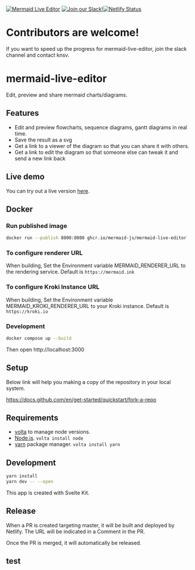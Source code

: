 [![Mermaid Live Editor](https://img.shields.io/endpoint?url=https://dashboard.cypress.io/badge/detailed/2ckppp/master&style=flat&logo=cypress)](https://dashboard.cypress.io/projects/2ckppp/runs) [![Join our Slack!](https://img.shields.io/static/v1?message=join%20chat&color=9cf&logo=slack&label=slack)](https://join.slack.com/t/mermaid-talk/shared_invite/enQtNzc4NDIyNzk4OTAyLWVhYjQxOTI2OTg4YmE1ZmJkY2Y4MTU3ODliYmIwOTY3NDJlYjA0YjIyZTdkMDMyZTUwOGI0NjEzYmEwODcwOTE)[![Netlify Status](https://api.netlify.com/api/v1/badges/27fa023d-7c73-4a3f-9791-b3b657a47100/deploy-status)](https://app.netlify.com/sites/mermaidjs/deploys)

# Contributors are welcome!

If you want to speed up the progress for mermaid-live-editor, join the slack channel and contact knsv.

# mermaid-live-editor

Edit, preview and share mermaid charts/diagrams.

## Features

- Edit and preview flowcharts, sequence diagrams, gantt diagrams in real time.
- Save the result as a svg
- Get a link to a viewer of the diagram so that you can share it with others.
- Get a link to edit the diagram so that someone else can tweak it and send a new link back

## Live demo

You can try out a live version [here](https://mermaid.live/).

## Docker

### Run published image

```bash
docker run --publish 8000:8080 ghcr.io/mermaid-js/mermaid-live-editor
```

### To configure renderer URL

When building, Set the Environment variable MERMAID_RENDERER_URL to the rendering service.
Default is `https://mermaid.ink`

### To configure Kroki Instance URL

When building, Set the Environment variable MERMAID_KROKI_RENDERER_URL to your Kroki instance.
Default is `https://kroki.io`

### Development

```bash
docker compose up --build
```

Then open http://localhost:3000

## Setup

Below link will help you making a copy of the repository in your local system.

https://docs.github.com/en/get-started/quickstart/fork-a-repo

## Requirements

- [volta](https://volta.sh/) to manage node versions.
- [Node.js](https://nodejs.org/en/). `volta install node`
- [yarn](https://yarnpkg.com/) package manager. `volta install yarn`

## Development

```sh
yarn install
yarn dev -- --open
```

This app is created with Svelte Kit.

## Release

When a PR is created targeting master, it will be built and deployed by Netlify.
The URL will be indicated in a Comment in the PR.

Once the PR is merged, it will automatically be released.

## test
